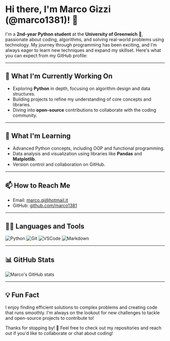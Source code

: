 # 
# Hi there, I'm Marco Gizzi (@marco1381)! 👋

I'm a **2nd-year Python student** at the **University of Greenwich** 🏫, passionate about coding, algorithms, and solving real-world problems using technology. My journey through programming has been exciting, and I’m always eager to learn new techniques and expand my skillset. Here's what you can expect from my GitHub profile:

---

## 🔭 **What I'm Currently Working On**
- Exploring **Python** in depth, focusing on algorithm design and data structures.
- Building projects to refine my understanding of core concepts and libraries.
- Diving into **open-source** contributions to collaborate with the coding community.

---

## 🌱 **What I'm Learning**
- Advanced Python concepts, including OOP and functional programming.
- Data analysis and visualization using libraries like **Pandas** and **Matplotlib**.
- Version control and collaboration on GitHub.

---

## 📫 **How to Reach Me**
- Email: [marco.gi@hotmail.it](mailto:marco.gi@hotmail.it)
- GitHub: [github.com/marco1381](https://github.com/marco1381)

---

## 👨‍💻 **Languages and Tools**
![Python](https://img.shields.io/badge/-Python-3776AB?style=for-the-badge&logo=python&logoColor=white)
![Git](https://img.shields.io/badge/-Git-F05032?style=for-the-badge&logo=git&logoColor=white)
![VSCode](https://img.shields.io/badge/-VSCode-007ACC?style=for-the-badge&logo=visual-studio-code&logoColor=white)
![Markdown](https://img.shields.io/badge/-Markdown-000000?style=for-the-badge&logo=markdown&logoColor=white)

---

## 📊 **GitHub Stats**
![Marco's GitHub stats](https://github-readme-stats.vercel.app/api?username=marco1381&show_icons=true&theme=radical)

---

## 💡 **Fun Fact**
I enjoy finding efficient solutions to complex problems and creating code that runs smoothly. I'm always on the lookout for new challenges to tackle and open-source projects to contribute to!

Thanks for stopping by! 🙌 Feel free to check out my repositories and reach out if you'd like to collaborate or chat about coding!
